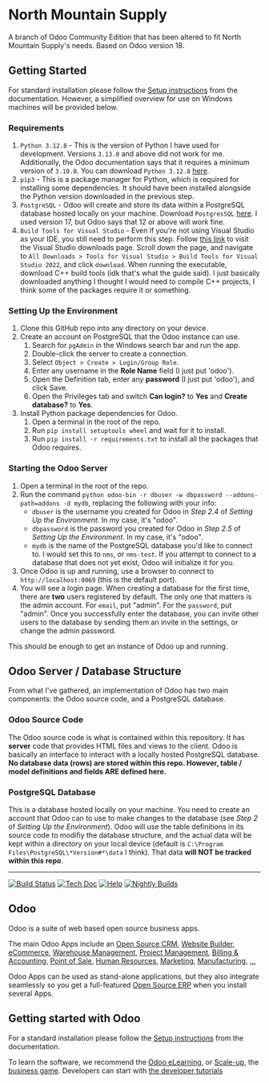 # North Mountain Supply

A branch of Odoo Community Edition that has been altered to fit North Mountain Supply's needs. Based on Odoo version 18.

## Getting Started

For standard installation please follow the <a href="https://www.odoo.com/documentation/master/administration/install/install.html">Setup instructions</a>
from the documentation. However, a simplified overview for use on Windows machines will be provided below.

### Requirements

1. `Python 3.12.8` - This is the version of Python I have used for development. Versions `3.13.0` and above did not work for me. Additionally, the Odoo documentation says that it requires a minimum version of `3.10.0`. You can download `Python 3.12.8` <a href="https://www.python.org/downloads/release/python-3128/">here</a>.
2. `pip3` - This is a package manager for Python, which is required for installing some dependencies. It should have been installed alongside the Python version downloaded in the previous step.
3. `PostgreSQL` - Odoo will create and store its data within a PostgreSQL database hosted locally on your machine. Download `PostgresSQL` <a href="https://www.postgresql.org/download/windows/">here</a>. I used version 17, but Odoo says that 12 or above will work fine.
4. `Build Tools for Visual Studio` - Even if you're not using Visual Studio as your IDE, you still need to perform this step. Follow <a href="https://visualstudio.microsoft.com/downloads/">this link</a> to visit the Visual Studio downloads page. Scroll down the page, and navigate to `All Downloads > Tools for Visual Studio > Build Tools for Visual Studio 2022`, and click `download`. When running the executable, download C++ build tools (idk that's what the guide said). I just basically downloaded anything I thought I would need to compile C++ projects, I think some of the packages require it or something.

### Setting Up the Environment

1. Clone this GitHub repo into any directory on your device.
2. Create an account on PostgreSQL that the Odoo instance can use.
    1. Search for `pgAdmin` in the Windows search bar and run the app.
    2. Double-click the server to create a connection.
    3. Select `Object > Create > Login/Group Role`.
    4. Enter any username in the **Role Name** field (I just put 'odoo').
    5. Open the Definition tab, enter any **password** (I just put 'odoo'), and click Save.
    6. Open the Privileges tab and switch **Can login?** to **Yes** and **Create database?** to **Yes**.
3. Install Python package dependencies for Odoo.
    1. Open a terminal in the root of the repo.
    2. Run `pip install setuptools wheel` and wait for it to install.
    3. Run `pip install -r requirements.txt` to install all the packages that Odoo requires.

### Starting the Odoo Server

1. Open a terminal in the root of the repo.
2. Run the command `python odoo-bin -r dbuser -w dbpassword --addons-path=addons -d mydb`, replacing the following with your info:
    - `dbuser` is the username you created for Odoo in *Step 2.4* of *Setting Up the Environment*. In my case, it's "odoo".
    - `dbpassword` is the password you created for Odoo in *Step 2.5* of *Setting Up the Environment*. In my case, it's "odoo".
    - `mydb` is the name of the PostgreSQL database you'd like to connect to. I would set this to `nms`, or `nms-test`. If you attempt to connect to a database that does not yet exist, Odoo will initialize it for you.
3. Once Odoo is up and running, use a browser to connect to `http://localhost:8069` (this is the default port).
4. You will see a login page. When creating a database for the first time, there are **two** users registered by default. The only one that matters is the admin account. For `email`, put "admin". For the `password`, put "admin". Once you successfully enter the database, you can invite other users to the database by sending them an invite in the settings, or change the admin password.

This should be enough to get an instance of Odoo up and running.

## Odoo Server / Database Structure

From what I've gathered, an implementation of Odoo has two main components: the Odoo source code, and a PostgreSQL database.

### Odoo Source Code

The Odoo source code is what is contained within this repository. It has **server** code that provides HTML files and views to the client. Odoo is basically an interface to interact with a locally hosted PostgreSQL database. **No database data (rows) are stored within this repo. However, table / model definitions and fields ARE defined here.**

### PostgreSQL Database

This is a database hosted locally on your machine. You need to create an account that Odoo can to use to make changes to the database (see *Step 2* of *Setting Up the Environment*). Odoo will use the table definitions in its source code to modifiy the database structure, and the actual data will be kept within a directory on your local device (default is `C:\Program Files\PostgreSQL\*Version#*\data` I think). That data **will NOT be tracked within this repo**.

----
[![Build Status](https://runbot.odoo.com/runbot/badge/flat/1/master.svg)](https://runbot.odoo.com/runbot)
[![Tech Doc](https://img.shields.io/badge/master-docs-875A7B.svg?style=flat&colorA=8F8F8F)](https://www.odoo.com/documentation/master)
[![Help](https://img.shields.io/badge/master-help-875A7B.svg?style=flat&colorA=8F8F8F)](https://www.odoo.com/forum/help-1)
[![Nightly Builds](https://img.shields.io/badge/master-nightly-875A7B.svg?style=flat&colorA=8F8F8F)](https://nightly.odoo.com/)

Odoo
----

Odoo is a suite of web based open source business apps.

The main Odoo Apps include an <a href="https://www.odoo.com/page/crm">Open Source CRM</a>,
<a href="https://www.odoo.com/app/website">Website Builder</a>,
<a href="https://www.odoo.com/app/ecommerce">eCommerce</a>,
<a href="https://www.odoo.com/app/inventory">Warehouse Management</a>,
<a href="https://www.odoo.com/app/project">Project Management</a>,
<a href="https://www.odoo.com/app/accounting">Billing &amp; Accounting</a>,
<a href="https://www.odoo.com/app/point-of-sale-shop">Point of Sale</a>,
<a href="https://www.odoo.com/app/employees">Human Resources</a>,
<a href="https://www.odoo.com/app/social-marketing">Marketing</a>,
<a href="https://www.odoo.com/app/manufacturing">Manufacturing</a>,
<a href="https://www.odoo.com/">...</a>

Odoo Apps can be used as stand-alone applications, but they also integrate seamlessly so you get
a full-featured <a href="https://www.odoo.com">Open Source ERP</a> when you install several Apps.

Getting started with Odoo
-------------------------

For a standard installation please follow the <a href="https://www.odoo.com/documentation/master/administration/install/install.html">Setup instructions</a>
from the documentation.

To learn the software, we recommend the <a href="https://www.odoo.com/slides">Odoo eLearning</a>, or <a href="https://www.odoo.com/page/scale-up-business-game">Scale-up</a>, the <a href="https://www.odoo.com/page/scale-up-business-game">business game</a>. Developers can start with <a href="https://www.odoo.com/documentation/master/developer/howtos.html">the developer tutorials</a>
